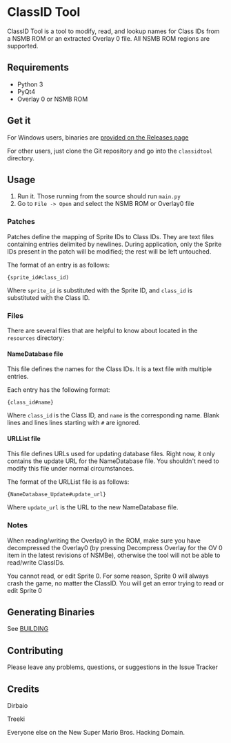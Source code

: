 ClassID Tool
============

ClassID Tool is a tool to modify, read, and lookup names for Class IDs from a NSMB ROM or an extracted Overlay 0 file. All NSMB ROM regions are supported.

Requirements
------------
* Python 3
* PyQt4
* Overlay 0 or NSMB ROM

Get it
------

For Windows users, binaries are [provided on the Releases page](https://github.com/Eloston/nsmb-tools/releases)

For other users, just clone the Git repository and go into the `classidtool` directory.

Usage
-----
1. Run it. Those running from the source should run `main.py`
2. Go to `File -> Open` and select the NSMB ROM or Overlay0 file

### Patches
Patches define the mapping of Sprite IDs to Class IDs. They are text files containing entries delimited by newlines. During application, only the Sprite IDs present in the patch will be modified; the rest will be left untouched.

The format of an entry is as follows:
```
{sprite_id#class_id)
```
Where `sprite_id` is substituted with the Sprite ID, and `class_id` is substituted with the Class ID.

### Files
There are several files that are helpful to know about located in the `resources` directory:

#### NameDatabase file
This file defines the names for the Class IDs. It is a text file with multiple entries.

Each entry has the following format:
```
{class_id#name}
```
Where `class_id` is the Class ID, and `name` is the corresponding name. Blank lines and lines lines starting with `#` are ignored.

#### URLList file
This file defines URLs used for updating database files. Right now, it only contains the update URL for the NameDatabase file. You shouldn't need to modify this file under normal circumstances.

The format of the URLList file is as follows:
```
{NameDatabase_Update#update_url}
```
Where `update_url` is the URL to the new NameDatabase file.

### Notes
When reading/writing the Overlay0 in the ROM, make sure you have decompressed the Overlay0 (by pressing Decompress Overlay for the OV 0 item in the latest revisions of NSMBe), otherwise the tool will not be able to read/write ClassIDs.

You cannot read, or edit Sprite 0. For some reason, Sprite 0 will always crash the game, no matter the ClassID. You will get an error trying to read or edit Sprite 0

Generating Binaries
-------------------
See [BUILDING](BUILDING.md)

Contributing
------------
Please leave any problems, questions, or suggestions in the Issue Tracker

Credits
-------
Dirbaio

Treeki

Everyone else on the New Super Mario Bros. Hacking Domain.
